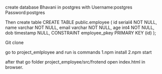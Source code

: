 create database Bhavani in postgres with 
Username:postgres
Password:postgres

Then create table 
CREATE TABLE public.employee (
	id serial4 NOT NULL,
	name varchar NOT NULL,
	email varchar NOT NULL,
	age int4 NOT NULL,
	dob timestamp NULL,
	CONSTRAINT employee_pkey PRIMARY KEY (id)
);

Git clone 

go to project_emlployee and run is commands
1.npm install
2.npm start

after that go folder project_employee/src/frotend open index.html in browser.

